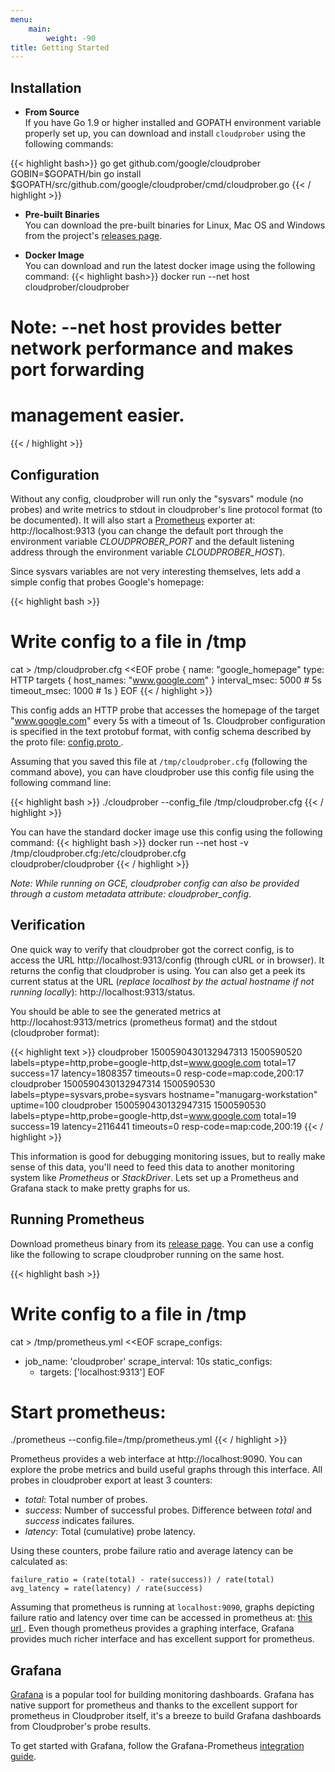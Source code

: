 ```yaml
---
menu:
    main:
        weight: -90
title: Getting Started
---
```


## Installation

* __From Source__\
If you have Go 1.9 or higher installed and GOPATH environment variable properly set up, you
can download and install `cloudprober` using the following commands:

{{< highlight bash>}}
go get github.com/google/cloudprober
GOBIN=$GOPATH/bin go install $GOPATH/src/github.com/google/cloudprober/cmd/cloudprober.go
{{< / highlight >}}

* __Pre-built Binaries__\
You can download the pre-built binaries for Linux, Mac OS and Windows from the
project's [releases page](http://github.com/google/cloudprober/releases).

* __Docker Image__\
You can download and run the latest docker image using the following command:
{{< highlight bash>}}
docker run --net host cloudprober/cloudprober
# Note: --net host provides better network performance and makes port forwarding
# management easier.
{{< / highlight >}}

## Configuration
Without any config, cloudprober will run only the "sysvars" module (no probes)
and write metrics to stdout in cloudprober's line protocol format (to be
documented). It will also start a [Prometheus](http://prometheus.io) exporter
at: http://localhost:9313 (you can change the default port through the
environment variable *CLOUDPROBER_PORT* and the default listening address
through the environment variable *CLOUDPROBER_HOST*).

Since sysvars variables are not very interesting themselves, lets add a simple
config that probes Google's homepage:

{{< highlight bash >}}
# Write config to a file in /tmp
cat > /tmp/cloudprober.cfg <<EOF
probe {
  name: "google_homepage"
  type: HTTP
  targets {
    host_names: "www.google.com"
  }
  interval_msec: 5000  # 5s
  timeout_msec: 1000   # 1s
}
EOF
{{< / highlight >}}

This config adds an HTTP probe that accesses the homepage of the target
"www.google.com" every 5s with a timeout of 1s. Cloudprober configuration is
specified in the text protobuf format, with config schema described by the
proto file: [config.proto
](https://github.com/google/cloudprober/blob/master/config/proto/config.proto).

Assuming that you saved this file at `/tmp/cloudprober.cfg` (following the
command above), you can have cloudprober use this config file using the following command line:

{{< highlight bash >}}
./cloudprober --config_file /tmp/cloudprober.cfg
{{< / highlight >}}

You can have the standard docker image use this config using the following
command:
{{< highlight bash >}}
docker run --net host -v /tmp/cloudprober.cfg:/etc/cloudprober.cfg \
    cloudprober/cloudprober
{{< / highlight >}}

_Note: While running on GCE, cloudprober config can also be provided through a
custom metadata attribute: cloudprober\_config_.

## Verification

One quick way to verify that cloudprober got the correct config, is to access
the URL http://localhost:9313/config (through cURL or in browser). It returns
the config that cloudprober is using. You can also get a peek its current
status at the URL (_replace localhost by the actual hostname if not running
locally_): http://localhost:9313/status.

You should be able to see the generated metrics at http://locahost:9313/metrics
(prometheus format) and the stdout (cloudprober format):

{{< highlight text >}}
cloudprober 1500590430132947313 1500590520 labels=ptype=http,probe=google-http,dst=www.google.com total=17 success=17 latency=1808357 timeouts=0 resp-code=map:code,200:17
cloudprober 1500590430132947314 1500590530 labels=ptype=sysvars,probe=sysvars hostname="manugarg-workstation" uptime=100
cloudprober 1500590430132947315 1500590530 labels=ptype=http,probe=google-http,dst=www.google.com total=19 success=19 latency=2116441 timeouts=0 resp-code=map:code,200:19
{{< / highlight >}}

This information is good for debugging monitoring issues, but to really make
sense of this data, you'll need to feed this data to another monitoring system
like _Prometheus_ or _StackDriver_. Lets set up a Prometheus and Grafana stack
to make pretty graphs for us.

## Running Prometheus

Download prometheus binary from its [release page](https://prometheus.io/download/). You can use a config like the following
to scrape cloudprober running on the same host.

{{< highlight bash >}}
# Write config to a file in /tmp
cat > /tmp/prometheus.yml <<EOF
scrape_configs:
  - job_name: 'cloudprober'
    scrape_interval: 10s
    static_configs:
      - targets: ['localhost:9313']
EOF

# Start prometheus:
./prometheus --config.file=/tmp/prometheus.yml
{{< / highlight >}}

Prometheus provides a web interface at http://localhost:9090. You can explore
the probe metrics and build useful graphs through this interface. All probes
in cloudprober export at least 3 counters:

*   _total_: Total number of probes.
*   _success_: Number of successful probes. Difference between _total_ and
			   _success_ indicates failures.
*   _latency_: Total (cumulative) probe latency.

Using these counters, probe failure ratio and average latency can be calculated
as:
```
failure_ratio = (rate(total) - rate(success)) / rate(total)
avg_latency = rate(latency) / rate(success)
```

Assuming that prometheus is running at `localhost:9090`, graphs depicting
failure ratio and latency over time can be accessed in prometheus at: [this url ](http://localhost:9090/graph?g0.range_input=1h&g0.expr=(rate(total%5B1m%5D)+-+rate(success%5B1m%5D))+%2F+rate(total%5B1m%5D)&g0.tab=0&g1.range_input=1h&g1.expr=rate(latency%5B1m%5D)+%2F+rate(success%5B1m%5D)+%2F+1000&g1.tab=0).
Even though prometheus provides a graphing interface, Grafana provides much
richer interface and has excellent support for prometheus.

## Grafana

[Grafana](https://grafana.com) is a popular tool for building monitoring
dashboards. Grafana has native support for prometheus and thanks to the 
excellent support for prometheus in Cloudprober itself, it's a breeze to build
Grafana dashboards from Cloudprober's probe results.

To get started with Grafana, follow the Grafana-Prometheus
[integration guide](https://prometheus.io/docs/visualization/grafana/).

